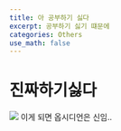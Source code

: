 ```yaml
---
title: 아 공부하기 싫다
excerpt: 공부하기 싫기 떄문에
categories: Others
use_math: false
---
```

# 진짜하기싫다 
![](Pasted%20image%2020250331140839.png)
이게 되면 옵시디언은 신임.. 